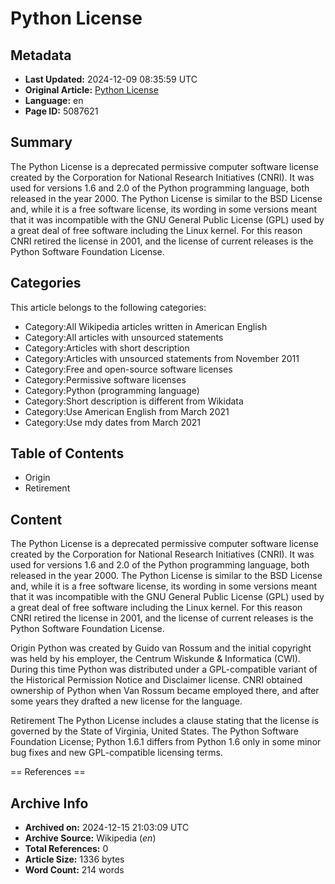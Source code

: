 # Python License

## Metadata
- **Last Updated:** 2024-12-09 08:35:59 UTC
- **Original Article:** [Python License](https://en.wikipedia.org/wiki/Python_License)
- **Language:** en
- **Page ID:** 5087621

## Summary
The Python License is a deprecated permissive computer software license created by the Corporation for National Research Initiatives (CNRI). It was used for versions 1.6 and 2.0 of the Python programming language, both released in the year 2000.
The Python License is similar to the BSD License and, while it is a free software license, its wording in some versions meant that it was incompatible with the GNU General Public License (GPL) used by a great deal of free software including the Linux kernel. For this reason CNRI retired the license in 2001, and the license of current releases is the Python Software Foundation License.

## Categories
This article belongs to the following categories:

- Category:All Wikipedia articles written in American English
- Category:All articles with unsourced statements
- Category:Articles with short description
- Category:Articles with unsourced statements from November 2011
- Category:Free and open-source software licenses
- Category:Permissive software licenses
- Category:Python (programming language)
- Category:Short description is different from Wikidata
- Category:Use American English from March 2021
- Category:Use mdy dates from March 2021

## Table of Contents

- Origin
- Retirement

## Content

The Python License is a deprecated permissive computer software license created by the Corporation for National Research Initiatives (CNRI). It was used for versions 1.6 and 2.0 of the Python programming language, both released in the year 2000.
The Python License is similar to the BSD License and, while it is a free software license, its wording in some versions meant that it was incompatible with the GNU General Public License (GPL) used by a great deal of free software including the Linux kernel. For this reason CNRI retired the license in 2001, and the license of current releases is the Python Software Foundation License.

Origin
Python was created by Guido van Rossum and the initial copyright was held by his employer, the Centrum Wiskunde & Informatica (CWI). During this time Python was distributed under a GPL-compatible variant of the Historical Permission Notice and Disclaimer license. CNRI obtained ownership of Python when Van Rossum became employed there, and after some years they drafted a new license for the language.

Retirement
The Python License includes a clause stating that the license is governed by the State of Virginia, United States. The Python Software Foundation License; Python 1.6.1 differs from Python 1.6 only in some minor bug fixes and new GPL-compatible licensing terms.


== References ==

## Archive Info
- **Archived on:** 2024-12-15 21:03:09 UTC
- **Archive Source:** Wikipedia (_en_)
- **Total References:** 0
- **Article Size:** 1336 bytes
- **Word Count:** 214 words
